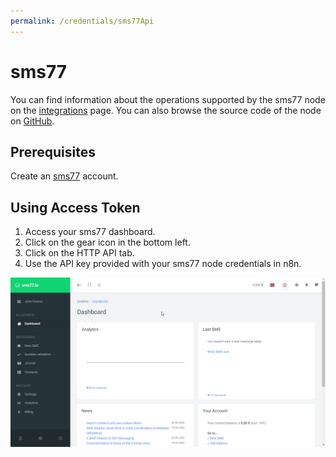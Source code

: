 ```yaml
---
permalink: /credentials/sms77Api
---
```


# sms77

You can find information about the operations supported by the sms77 node on the [integrations](https://n8n.io/integrations/n8n-nodes-base.sms77) page. You can also browse the source code of the node on [GitHub](https://github.com/n8n-io/n8n/tree/master/packages/nodes-base/nodes/Sms77).

## Prerequisites

Create an [sms77](https://sms77.io/) account.

## Using Access Token

1. Access your sms77 dashboard.
2. Click on the gear icon in the bottom left.
3. Click on the HTTP API tab.
4. Use the API key provided with your sms77 node credentials in n8n.

![Getting sms77 credentials](./using-access-token.gif)
